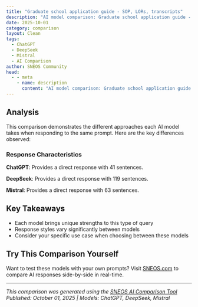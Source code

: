 ```yaml
---
title: "Graduate school application guide - SOP, LORs, transcripts"
description: "AI model comparison: Graduate school application guide - SOP, LORs, transcripts..."
date: 2025-10-01
category: comparison
layout: Clean
tags:
  - ChatGPT
  - DeepSeek
  - Mistral
  - AI Comparison
author: SNEOS Community
head:
  - - meta
    - name: description
      content: "AI model comparison: Graduate school application guide - SOP, LORs, transcripts..."
---
```


<ChatComparison
  title="Graduate school application guide - SOP, LORs, transcripts"
  prompt="Graduate school application guide - SOP, LORs, transcripts"
  :responses='{"ChatGPT": "Certainly! Here\u2019s a comprehensive guide to help you with your graduate school application, focusing on the Statement of Purpose (SOP), Letters of Recommendation (LORs), and Transcripts:\n\n---\n\n### 1. Statement of Purpose (SOP)\n\n**Purpose:** \nThe SOP is your personal essay that explains why you want to pursue graduate studies in your chosen field, your academic and professional background, your research interests, career goals, and why you are interested in that particular program.\n\n**Tips for Writing a Strong SOP:** \n- **Introduction:** Start with a compelling opening that grabs attention and clearly states your motivation. \n- **Academic Background:** Briefly discuss your relevant academic experiences and how they have prepared you for graduate study. \n- **Research/Professional Experience:** Highlight any research projects, internships, or work experiences related to your field. \n- **Career Goals:** Explain your short-term and long-term goals and how the graduate program fits into these goals. \n- **Why This Program:** Specify why this particular university and program are a good fit (mention faculty, resources, labs, courses). \n- **Conclusion:** Summarize your readiness and enthusiasm; express your hope to contribute to and benefit from the program. \n- **Length:** Typically 1 to 2 pages, unless otherwise specified. \n- **Style:** Clear, concise, formal yet personal. Avoid clich\u00E9s and generic statements.\n\n**Common Mistakes to Avoid:** \n- Being too vague or generic. \n- Focusing too much on personal anecdotes unrelated to academics or career. \n- Poor grammar or spelling errors. \n- Not tailoring the SOP to the specific program.\n\n---\n\n### 2. Letters of Recommendation (LORs)\n\n**Purpose:** \nLORs provide an external assessment of your capabilities, character, and suitability for graduate study. They add credibility and perspective beyond your application materials.\n\n**Choosing Recommenders:** \n- Choose professors, supervisors, or professionals who know you well academically or professionally. \n- Ideally, they should be in or related to your field of study and able to comment on your strengths and potential for graduate research. \n- Avoid using family or non-academic acquaintances.\n\n**How to Help Your Recommenders:** \n- Ask at least 4-6 weeks in advance. \n- Provide them with your CV, SOP draft, transcripts, details about the graduate program, and deadlines. \n- Remind them gently as deadlines approach.\n\n**What Makes a Strong LOR:** \n- Specific examples of your academic or professional abilities. \n- Comparison with peers or other students. \n- Comments on research potential, work ethic, problem-solving skills, and character. \n- Addressing your fit for graduate study and the program.\n\n---\n\n### 3. Transcripts\n\n**Purpose:** \nTranscripts provide your official academic record, showing your coursework, grades, and sometimes class rank or GPA.\n\n**Tips Regarding Transcripts:** \n- Order official transcripts early from all post-secondary institutions attended. \n- Ensure transcripts are sealed and sent directly by the institution if required. \n- Some programs may require transcripts to be sent electronically through a secure service. \n- Check if your transcripts need to be translated if they are not in English (use certified translations). \n- Verify that your transcripts cover all necessary coursework (especially if you have transferred schools or have international education).\n\n---\n\n### Additional Tips: \n- **Deadlines:** Keep track of deadlines for each application component. \n- **Application Fee Waivers:** Check if you qualify for fee waivers if cost is a barrier. \n- **Proofread:** Have mentors or peers review your SOP and application materials for feedback. \n- **Prepare for Interviews:** Some programs may request interviews after your application submission.\n\n---\n\nIf you need help with drafting or reviewing your SOP, tips on approaching recommenders, or anything else, feel free to ask!", "DeepSeek": "Of course! This is a comprehensive guide to the core components of a graduate school application: the Statement of Purpose (SOP), Letters of Recommendation (LORs), and Transcripts.\n\nThink of your application as a single, cohesive argument for why you should be admitted. Each component supports this argument from a different angle.\n\n* **SOP:** Your voice and narrative. *Why you are a perfect fit.*\n* **LORs:** Validation from mentors. *Confirmation of your abilities and potential.*\n* **Transcripts:** Evidence of your foundational knowledge and work ethic. *Proof of your academic readiness.*\n\n---\n\n### 1. The Statement of Purpose (SOP) - Your Story\n\nThe SOP is the most personal part of your application. It\u0027s your chance to speak directly to the admissions committee and connect the dots of your academic and professional journey.\n\n#### **What is the Committee Looking For?**\n* **Clarity of Purpose:** Do you have a clear, well-defined research interest?\n* **Fit:** Does your research interest align with the department\u0027s strengths and specific professors?\n* **Preparation:** Do you have the academic background and skills to succeed?\n* **Motivation \u0026 Passion:** Why are you passionate about this field?\n* **Writing Ability:** Can you communicate complex ideas clearly and concisely?\n\n#### **Structure (The Classic Formula)**\n\n**Paragraph 1: The Hook**\n* Start with a compelling opening that states your specific research interests. Avoid clich\u00E9s like \u0022Since I was a child...\u0022\n* **Example:** \u0022My fascination with computational linguistics began not in a classroom, but while developing a tool to analyze regional dialects in 19th-century literature. This project solidified my goal to research NLP models for low-resource languages, a pursuit I hope to continue in Professor X\u0027s lab at [University Name].\u0022\n\n**Paragraph 2: Your Academic Background \u0026 Foundational Knowledge**\n* Connect your undergraduate (and/or Master\u0027s) coursework and projects to your stated interests.\n* Mention 1-2 key relevant courses or projects. What did you learn? What skills did you acquire?\n\n**Paragraph 3: Deep Dive into Research/Professional Experience**\n* This is the core. Discuss your most significant research or relevant work experience.\n* Use the **STAR method**:\n * **S**ituation: Briefly describe the project.\n * **T**ask: What was your role?\n * **A**ction: What did you *actually do*? (e.g., \u0022I designed and implemented a novel algorithm...\u0022, \u0022I conducted a literature review on...\u0022, \u0022I analyzed data using SPSS...\u0022)\n * **R**esult: What was the outcome? What did you learn? (e.g., \u0022This resulted in a conference presentation/my undergraduate thesis/a 15% improvement in accuracy.\u0022)\n\n**Paragraph 4: Why This Program? (The \u0022Fit\u0022 Paragraph)**\n* **This is critical.** Be incredibly specific.\n* Name **2-3 professors** and explain why their research interests you. Mention a specific paper or project of theirs.\n* Mention specific resources: labs, research centers, unique course offerings, or interdisciplinary opportunities.\n* This proves you\u0027ve done your homework and aren\u0027t sending a generic application.\n\n**Paragraph 5: Future Goals \u0026 Conclusion**\n* Briefly state your career goals (academia, industry, specific field).\n* Explain how this specific graduate program is the essential next step to achieving those goals.\n* End with a confident, forward-looking concluding sentence.\n\n#### **Pro-Tips:**\n* **Tailor Every SOP:** Never send a generic statement. Adjust the \u0022Why Us?\u0022 section for every single program.\n* **Show, Don\u0027t Tell:** Instead of \u0022I am a passionate and hardworking researcher,\u0022 describe the *action* that proves it.\n* **Get Feedback:** Have professors, mentors, and the university writing center review it.\n* **Read it Aloud:** This helps catch awkward phrasing and errors.\n\n---\n\n### 2. Letters of Recommendation (LORs) - Your Advocates\n\nLORs provide a third-party validation of your abilities, potential, and character. Strong letters can make a good application great; weak ones can break it.\n\n#### **Who to Ask?**\n* **Priority #1:** Research Advisors/Supervisors. They can speak to your research potential, problem-solving skills, and independence.\n* **Priority #2:** Professors from major-related courses who know you well, especially if you did well and participated actively.\n* **Priority #3:** Professional supervisors (if the program is professionally oriented and the work is relevant).\n* **Avoid:** Family friends, politicians, or anyone who can\u0027t speak directly to your academic/research capabilities.\n\n#### **How to Ask (The Process)**\n1. **Ask Early:** At least 2-3 months before the deadline.\n2. **Ask Politely \u0026 In-Person (if possible):** \u0022Would you be comfortable writing me a *strong* letter of recommendation?\u0022 This gives them an easy \u0022no\u0022 if they can\u0027t.\n3. **Provide a \u0022LOR Packet\u0022:** Make it as easy as possible for them.\n * **Your CV/Resume**\n * **Your Statement of Purpose** (Draft)\n * **Your Transcript** (Unofficial is fine)\n * **A list of programs with deadlines** (in a clear spreadsheet)\n * **A brief \u0022brag sheet\u0022 or summary of your work with them:** Remind them of the project you did, what your contributions were, and any positive feedback they gave you.\n * **Links to online application portals** and any instructions from the university.\n\n#### **What Makes a Strong LOR?**\nThe writer should provide specific anecdotes and examples, not just general praise.\n* **Weak:** \u0022She was a good student in my class.\u0022\n* **Strong:** \u0022She was one of the top 3 students in a class of 50. Her final paper on [Topic] demonstrated an exceptional ability to synthesize complex theoretical frameworks, and she was the only student to identify the connection between X and Y.\u0022\n\n---\n\n### 3. Transcripts - Your Record\n\nTranscripts are the official record of your academic performance. They demonstrate your ability to handle rigorous coursework.\n\n#### **Key Steps:**\n1. **Order Early:** Request official transcripts from every post-secondary institution you attended well in advance (at least 1 month before deadlines). Processing can be slow.\n2. **Understand the Requirements:**\n * **Official vs. Unofficial:** Most applications require you to *upload* an unofficial transcript initially. You only send official, sealed copies *after* you are admitted and accept an offer.\n * **International Transcripts:** You may need to provide a **transcript evaluation** (e.g., WES, ECE) or certified English translations.\n3. **Dealing with a Low GPA:**\n * **Address it in your SOP,** but don\u0027t make excuses. Frame it positively.\n * **Example:** \u0022My GPA during my sophomore year was lower than I would have liked as I adjusted to university life. However, I am proud that my grades showed a strong upward trend, and I earned a 3.8 in my final two years, demonstrating my growth and readiness for graduate-level work.\u0022\n * Use your SOP and LORs to highlight other strengths, like extensive research experience or high GRE scores (if applicable).\n\n---\n\n### The Final Checklist: Bringing It All Together\n\n* **[ ] Cohesive Narrative:** Does your SOP mention the research project your main LOR writer supervised? Do your LORs reinforce the skills and passions you describe in your SOP?\n* **[ ] Specificity:** Is your SOP tailored to each program with professor names and specific resources?\n* **[ ] Proofreading:** Have you and at least two other people checked all documents for typos and grammatical errors?\n* **[ ] LOR Follow-up:** Have you sent polite reminders to your recommenders a week before deadlines?\n* **[ ] Transcripts Ordered:** Have you requested all necessary transcripts?\n* **[ ] Submitted Early:** Have you submitted your application at least 24-48 hours before the official deadline to avoid last-minute technical issues?\n\nGood luck! This is a marathon, not a sprint. Being organized, starting early, and paying attention to these details will put you in a strong position.", "Mistral": "Applying to graduate school can be a complex process, but with careful planning and attention to detail, you can create a strong application. Here\u2019s a comprehensive guide to help you with the key components: the Statement of Purpose (SOP), Letters of Recommendation (LORs), and transcripts.\n\n### Statement of Purpose (SOP)\n\nThe SOP is a critical part of your application. It allows the admissions committee to understand your academic and professional goals, your motivation for pursuing the program, and your qualifications. Here are some tips for crafting a compelling SOP:\n\n1. **Introduction**:\n - Start with a strong opening that captures the reader\u0027s attention.\n - Briefly introduce yourself and your academic background.\n\n2. **Academic Background**:\n - Discuss your undergraduate studies, relevant coursework, and any research or projects you\u2019ve undertaken.\n - Highlight any academic achievements or awards.\n\n3. **Professional Experience**:\n - Detail any relevant work experience, internships, or volunteer work.\n - Explain how these experiences have prepared you for graduate studies.\n\n4. **Motivation and Goals**:\n - Clearly state why you are interested in the specific program and university.\n - Describe your short-term and long-term career goals and how the program will help you achieve them.\n\n5. **Research Interests**:\n - If applicable, discuss your research interests and any specific faculty members or projects you are interested in.\n - Show that you have done your research and are genuinely interested in the program.\n\n6. **Conclusion**:\n - Summarize your qualifications and reiterate your enthusiasm for the program.\n - End with a strong closing statement that leaves a positive impression.\n\n7. **Proofreading**:\n - Ensure your SOP is free of grammatical errors and typos.\n - Have someone else review it for clarity and coherence.\n\n### Letters of Recommendation (LORs)\n\nLORs provide the admissions committee with an external perspective on your abilities and potential. Here are some tips for securing strong LORs:\n\n1. **Choose the Right Recommenders**:\n - Select professors, supervisors, or mentors who know you well and can speak to your academic and professional strengths.\n - Avoid asking family members or friends unless they have a professional relationship with you.\n\n2. **Provide Clear Instructions**:\n - Give your recommenders a copy of your resume, transcripts, and a draft of your SOP.\n - Inform them about the program you are applying to and any specific qualities or experiences you want them to highlight.\n\n3. **Give Ample Time**:\n - Request LORs well in advance of the application deadline.\n - Follow up politely to ensure they have submitted the letters on time.\n\n4. **Waive Your Right to View**:\n - Waiving your right to view the LORs can make them more credible to the admissions committee.\n\n### Transcripts\n\nYour transcripts provide a detailed record of your academic performance. Here are some tips for handling transcripts:\n\n1. **Request Official Transcripts**:\n - Contact your undergraduate institution to request official transcripts.\n - Ensure they are sent directly to the graduate school you are applying to.\n\n2. **Check for Accuracy**:\n - Review your transcripts to ensure they are accurate and complete.\n - If there are any discrepancies, contact your institution to have them corrected.\n\n3. **Include All Relevant Coursework**:\n - If you have taken courses at multiple institutions, make sure to include transcripts from all of them.\n\n4. **Explain Any Issues**:\n - If there are any gaps or issues in your transcripts (e.g., low grades, incomplete courses), address them in your SOP or a separate addendum.\n\n### Additional Tips\n\n1. **Tailor Your Application**:\n - Customize your SOP and other application materials for each program you apply to.\n - Show that you understand the unique aspects of each program and how they align with your goals.\n\n2. **Meet Deadlines**:\n - Keep track of application deadlines and ensure all materials are submitted on time.\n - Late applications can significantly reduce your chances of admission.\n\n3. **Follow Instructions**:\n - Carefully read and follow all application instructions provided by the graduate school.\n - Pay attention to formatting requirements, word limits, and any specific questions you need to address.\n\n4. **Stay Organized**:\n - Use a spreadsheet or other organizational tool to keep track of application requirements, deadlines, and the status of your materials.\n\nBy following these guidelines, you can create a strong and compelling graduate school application that showcases your qualifications and potential. Good luck!"}' 
  published-date="11:44"
/>

## Analysis

This comparison demonstrates the different approaches each AI model takes when responding to the same prompt. Here are the key differences observed:

### Response Characteristics

**ChatGPT**: Provides a direct response with 41 sentences. 

**DeepSeek**: Provides a direct response with 119 sentences. 

**Mistral**: Provides a direct response with 63 sentences. 

## Key Takeaways

- Each model brings unique strengths to this type of query
- Response styles vary significantly between models
- Consider your specific use case when choosing between these models

## Try This Comparison Yourself

Want to test these models with your own prompts? Visit [SNEOS.com](https://sneos.com) to compare AI responses side-by-side in real-time.

---

*This comparison was generated using the [SNEOS AI Comparison Tool](https://sneos.com)*
*Published: October 01, 2025 | Models: ChatGPT, DeepSeek, Mistral*
